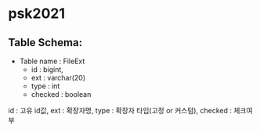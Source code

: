# psk2021

## Table Schema:

* Table name : FileExt
  * id : bigint,
  * ext  : varchar(20)
  * type : int
  * checked : boolean

id : 고유 id값, ext : 확장자명, type : 확장자 타입(고정 or 커스텀), checked : 체크여부
